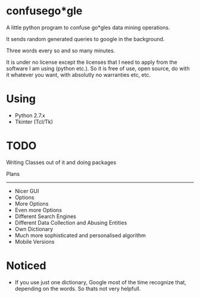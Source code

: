 confusego*gle
=============

A little python program to confuse go*gles data mining operations. 

It sends random generated queries to google in the background. 

Three words every so and so many minutes. 

It is under no license except the licenses that I need to apply from the software I am using (python etc.).
So it is free of use, open source, do with it whatever you want, with absolutly no warranties etc, etc.

Using
=====

- Python 2.7.x
- Tkinter (Tcl/Tk)

TODO
====

Writing Classes out of it and doing packages 

Plans
*****

- Nicer GUI
- Options
- More Options
- Even more Options
- Different Search Engines
- Different Data Collection and Abusing Entities
- Own Dictionary 
- Much more sophisticated and personalised algorithm
- Mobile Versions

Noticed
=======

- If you use just one dictionary, Google most of the time recognize that, depending on the words.
  So thats not very helpfull.



